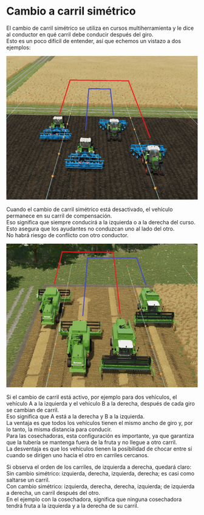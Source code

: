 # Cambio a carril simétrico

  
El cambio de carril simétrico se utiliza en cursos multiherramienta y le dice al conductor en qué carril debe conducir después del giro.  
Esto es un poco difícil de entender, así que echemos un vistazo a dos ejemplos:  

![Image](../assets/images/regularchange_0_0_1020_765.png)

  
Cuando el cambio de carril simétrico está desactivado, el vehículo permanece en su carril de compensación.  
Eso significa que siempre conducirá a la izquierda o a la derecha del curso.  
Esto asegura que los ayudantes no conduzcan uno al lado del otro.  
No habrá riesgo de conflicto con otro conductor.  

![Image](../assets/images/symetricchange_0_0_1020_765.png)

  
Si el cambio de carril está activo, por ejemplo para dos vehículos, el vehículo A a la izquierda y el vehículo B a la derecha, después de cada giro se cambian de carril.  
Eso significa que A está a la derecha y B a la izquierda.  
La ventaja es que todos los vehículos tienen el mismo ancho de giro y, por lo tanto, la misma distancia para conducir.  
Para las cosechadoras, esta configuración es importante, ya que garantiza que la tubería se mantenga fuera de la fruta y no llegue a otro carril.  
La desventaja es que los vehículos tienen la posibilidad de chocar entre sí cuando se dirigen uno hacia el otro en carriles cercanos.  
  
Si observa el orden de los carriles, de izquierda a derecha, quedará claro:  
Sin cambio simétrico: izquierda, derecha, izquierda, derecha; es casi como saltarse un carril.  
Con cambio simétrico: izquierda, derecha, derecha, izquierda; de izquierda a derecha, un carril después del otro.  
En el ejemplo con la cosechadora, significa que ninguna cosechadora tendrá fruta a la izquierda y a la derecha de su carril.  

